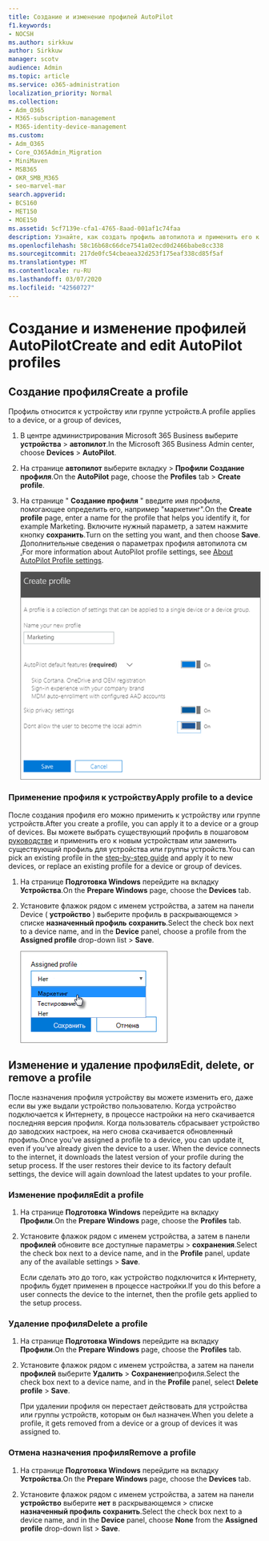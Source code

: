 ```yaml
---
title: Создание и изменение профилей AutoPilot
f1.keywords:
- NOCSH
ms.author: sirkkuw
author: Sirkkuw
manager: scotv
audience: Admin
ms.topic: article
ms.service: o365-administration
localization_priority: Normal
ms.collection:
- Adm_O365
- M365-subscription-management
- M365-identity-device-management
ms.custom:
- Adm_O365
- Core_O365Admin_Migration
- MiniMaven
- MSB365
- OKR_SMB_M365
- seo-marvel-mar
search.appverid:
- BCS160
- MET150
- MOE150
ms.assetid: 5cf7139e-cfa1-4765-8aad-001af1c74faa
description: Узнайте, как создать профиль автопилота и применить его к устройству, а также изменить или удалить профиль или удалить профиль с устройства.
ms.openlocfilehash: 58c16b68c66dce7541a02ecd0d2466babe8cc338
ms.sourcegitcommit: 217de0fc54cbeaea32d253f175eaf338cd85f5af
ms.translationtype: MT
ms.contentlocale: ru-RU
ms.lasthandoff: 03/07/2020
ms.locfileid: "42560727"
---
```

# <a name="create-and-edit-autopilot-profiles"></a><span data-ttu-id="6d4e2-103">Создание и изменение профилей AutoPilot</span><span class="sxs-lookup"><span data-stu-id="6d4e2-103">Create and edit AutoPilot profiles</span></span>

## <a name="create-a-profile"></a><span data-ttu-id="6d4e2-104">Создание профиля</span><span class="sxs-lookup"><span data-stu-id="6d4e2-104">Create a profile</span></span>

<span data-ttu-id="6d4e2-105">Профиль относится к устройству или группе устройств.</span><span class="sxs-lookup"><span data-stu-id="6d4e2-105">A profile applies to a device, or a group of devices,</span></span>
  
1. <span data-ttu-id="6d4e2-106">В центре администрирования Microsoft 365 Business выберите **устройства** \> **автопилот**.</span><span class="sxs-lookup"><span data-stu-id="6d4e2-106">In the Microsoft 365 Business Admin center, choose **Devices** \> **AutoPilot**.</span></span>
  
2. <span data-ttu-id="6d4e2-107">На странице **автопилот** выберите вкладку \> **Профили** **Создание профиля**.</span><span class="sxs-lookup"><span data-stu-id="6d4e2-107">On the **AutoPilot** page, choose the **Profiles** tab \> **Create profile**.</span></span>
    
3. <span data-ttu-id="6d4e2-108">На странице " **Создание профиля** " введите имя профиля, помогающее определить его, например "маркетинг".</span><span class="sxs-lookup"><span data-stu-id="6d4e2-108">On the **Create profile** page, enter a name for the profile that helps you identify it, for example Marketing.</span></span> <span data-ttu-id="6d4e2-109">Включите нужный параметр, а затем нажмите кнопку **сохранить**.</span><span class="sxs-lookup"><span data-stu-id="6d4e2-109">Turn on the setting you want, and then choose **Save**.</span></span> <span data-ttu-id="6d4e2-110">Дополнительные сведения о параметрах профиля автопилота см [.](autopilot-profile-settings.md)</span><span class="sxs-lookup"><span data-stu-id="6d4e2-110">For more information about AutoPilot profile settings, see [About AutoPilot Profile settings](autopilot-profile-settings.md).</span></span>
    
    ![Enter name and turn on settings in the Create profile panel.](../media/63b5a00d-6a5d-48d0-9557-e7531e80702a.png)
  
### <a name="apply-profile-to-a-device"></a><span data-ttu-id="6d4e2-112">Применение профиля к устройству</span><span class="sxs-lookup"><span data-stu-id="6d4e2-112">Apply profile to a device</span></span>

<span data-ttu-id="6d4e2-113">После создания профиля его можно применить к устройству или группе устройств.</span><span class="sxs-lookup"><span data-stu-id="6d4e2-113">After you create a profile, you can apply it to a device or a group of devices.</span></span> <span data-ttu-id="6d4e2-114">Вы можете выбрать существующий профиль в пошаговом [руководстве](add-autopilot-devices-and-profile.md) и применить его к новым устройствам или заменить существующий профиль для устройства или группы устройств.</span><span class="sxs-lookup"><span data-stu-id="6d4e2-114">You can pick an existing profile in the [step-by-step guide](add-autopilot-devices-and-profile.md) and apply it to new devices, or replace an existing profile for a device or group of devices.</span></span> 
  
1. <span data-ttu-id="6d4e2-115">На странице **Подготовка Windows** перейдите на вкладку **Устройства**.</span><span class="sxs-lookup"><span data-stu-id="6d4e2-115">On the **Prepare Windows** page, choose the **Devices** tab.</span></span> 
    
2. <span data-ttu-id="6d4e2-116">Установите флажок рядом с именем устройства, а затем на панели Device ( **устройство** ) выберите профиль в раскрывающемся \> списке **назначенный профиль** **сохранить**.</span><span class="sxs-lookup"><span data-stu-id="6d4e2-116">Select the check box next to a device name, and in the **Device** panel, choose a profile from the **Assigned profile** drop-down list \> **Save**.</span></span>
    
    ![In the Device panel, select an Assigned profile to apply it.](../media/ed0ce33f-9241-4403-a5de-2dddffdc6fb9.png)
  
## <a name="edit-delete-or-remove-a-profile"></a><span data-ttu-id="6d4e2-118">Изменение и удаление профиля</span><span class="sxs-lookup"><span data-stu-id="6d4e2-118">Edit, delete, or remove a profile</span></span>

<span data-ttu-id="6d4e2-p103">После назначения профиля устройству вы можете изменить его, даже если вы уже выдали устройство пользователю. Когда устройство подключается к Интернету, в процессе настройки на него скачивается последняя версия профиля. Когда пользователь сбрасывает устройство до заводских настроек, на него снова скачивается обновленный профиль.</span><span class="sxs-lookup"><span data-stu-id="6d4e2-p103">Once you've assigned a profile to a device, you can update it, even if you've already given the device to a user. When the device connects to the internet, it downloads the latest version of your profile during the setup process. If the user restores their device to its factory default settings, the device will again download the latest updates to your profile.</span></span> 
  
### <a name="edit-a-profile"></a><span data-ttu-id="6d4e2-122">Изменение профиля</span><span class="sxs-lookup"><span data-stu-id="6d4e2-122">Edit a profile</span></span>

1. <span data-ttu-id="6d4e2-123">На странице **Подготовка Windows** перейдите на вкладку **Профили**.</span><span class="sxs-lookup"><span data-stu-id="6d4e2-123">On the **Prepare Windows** page, choose the **Profiles** tab.</span></span> 
    
2. <span data-ttu-id="6d4e2-124">Установите флажок рядом с именем устройства, а затем в панели **профилей** обновите все доступные параметры \> **сохранения**.</span><span class="sxs-lookup"><span data-stu-id="6d4e2-124">Select the check box next to a device name, and in the **Profile** panel, update any of the available settings \> **Save**.</span></span>
    
    <span data-ttu-id="6d4e2-125">Если сделать это до того, как устройство подключится к Интернету, профиль будет применен в процессе настройки.</span><span class="sxs-lookup"><span data-stu-id="6d4e2-125">If you do this before a user connects the device to the internet, then the profile gets applied to the setup process.</span></span>
    
### <a name="delete-a-profile"></a><span data-ttu-id="6d4e2-126">Удаление профиля</span><span class="sxs-lookup"><span data-stu-id="6d4e2-126">Delete a profile</span></span>

1. <span data-ttu-id="6d4e2-127">На странице **Подготовка Windows** перейдите на вкладку **Профили**.</span><span class="sxs-lookup"><span data-stu-id="6d4e2-127">On the **Prepare Windows** page, choose the **Profiles** tab.</span></span> 
    
2. <span data-ttu-id="6d4e2-128">Установите флажок рядом с именем устройства, а затем на панели **профилей** выберите **Удалить** \> **Сохранение**профиля.</span><span class="sxs-lookup"><span data-stu-id="6d4e2-128">Select the check box next to a device name, and in the **Profile** panel, select **Delete profile** \> **Save**.</span></span>
    
    <span data-ttu-id="6d4e2-129">При удалении профиля он перестает действовать для устройства или группы устройств, которым он был назначен.</span><span class="sxs-lookup"><span data-stu-id="6d4e2-129">When you delete a profile, it gets removed from a device or a group of devices it was assigned to.</span></span>
    
### <a name="remove-a-profile"></a><span data-ttu-id="6d4e2-130">Отмена назначения профиля</span><span class="sxs-lookup"><span data-stu-id="6d4e2-130">Remove a profile</span></span>

1. <span data-ttu-id="6d4e2-131">На странице **Подготовка Windows** перейдите на вкладку **Устройства**.</span><span class="sxs-lookup"><span data-stu-id="6d4e2-131">On the **Prepare Windows** page, choose the **Devices** tab.</span></span> 
    
2. <span data-ttu-id="6d4e2-132">Установите флажок рядом с именем устройства, а затем на панели **устройство** выберите **нет** в раскрывающемся \> списке **назначенный профиль** **сохранить**.</span><span class="sxs-lookup"><span data-stu-id="6d4e2-132">Select the check box next to a device name, and in the **Device** panel, choose **None** from the **Assigned profile** drop-down list \> **Save**.</span></span>
    

